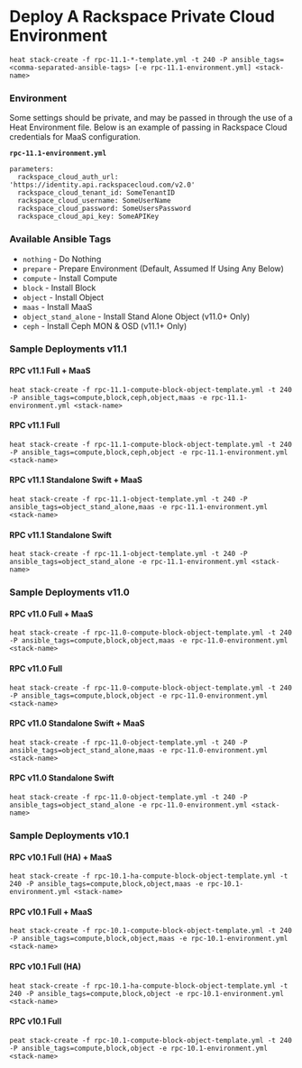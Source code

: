# Deploy A Rackspace Private Cloud Environment

`heat stack-create -f rpc-11.1-*-template.yml -t 240 -P ansible_tags=<comma-separated-ansible-tags> [-e rpc-11.1-environment.yml] <stack-name>`

### Environment

Some settings should be private, and may be passed in through the use of a Heat Environment file. Below is an example of passing in Rackspace Cloud credentials for MaaS configuration.

**`rpc-11.1-environment.yml`**

```
parameters:
  rackspace_cloud_auth_url: 'https://identity.api.rackspacecloud.com/v2.0'
  rackspace_cloud_tenant_id: SomeTenantID
  rackspace_cloud_username: SomeUserName
  rackspace_cloud_password: SomeUsersPassword
  rackspace_cloud_api_key: SomeAPIKey
```

### Available Ansible Tags

* `nothing`            - Do Nothing
* `prepare`            - Prepare Environment (Default, Assumed If Using Any Below)
* `compute`            - Install Compute
* `block`              - Install Block
* `object`             - Install Object
* `maas`               - Install MaaS
* `object_stand_alone` - Install Stand Alone Object (v11.0+ Only)
* `ceph`               - Install Ceph MON & OSD (v11.1+ Only)

### Sample Deployments v11.1

#### RPC v11.1 Full + MaaS

`heat stack-create -f rpc-11.1-compute-block-object-template.yml -t 240 -P ansible_tags=compute,block,ceph,object,maas -e rpc-11.1-environment.yml <stack-name>`

#### RPC v11.1 Full

`heat stack-create -f rpc-11.1-compute-block-object-template.yml -t 240 -P ansible_tags=compute,block,ceph,object -e rpc-11.1-environment.yml <stack-name>`

#### RPC v11.1 Standalone Swift + MaaS

`heat stack-create -f rpc-11.1-object-template.yml -t 240 -P ansible_tags=object_stand_alone,maas -e rpc-11.1-environment.yml <stack-name>`

#### RPC v11.1 Standalone Swift

`heat stack-create -f rpc-11.1-object-template.yml -t 240 -P ansible_tags=object_stand_alone -e rpc-11.1-environment.yml <stack-name>`

### Sample Deployments v11.0

#### RPC v11.0 Full + MaaS

`heat stack-create -f rpc-11.0-compute-block-object-template.yml -t 240 -P ansible_tags=compute,block,object,maas -e rpc-11.0-environment.yml <stack-name>`

#### RPC v11.0 Full

`heat stack-create -f rpc-11.0-compute-block-object-template.yml -t 240 -P ansible_tags=compute,block,object -e rpc-11.0-environment.yml <stack-name>`

#### RPC v11.0 Standalone Swift + MaaS

`heat stack-create -f rpc-11.0-object-template.yml -t 240 -P ansible_tags=object_stand_alone,maas -e rpc-11.0-environment.yml <stack-name>`

#### RPC v11.0 Standalone Swift

`heat stack-create -f rpc-11.0-object-template.yml -t 240 -P ansible_tags=object_stand_alone -e rpc-11.0-environment.yml <stack-name>`

### Sample Deployments v10.1

#### RPC v10.1 Full (HA) + MaaS

`heat stack-create -f rpc-10.1-ha-compute-block-object-template.yml -t 240 -P ansible_tags=compute,block,object,maas -e rpc-10.1-environment.yml <stack-name>`

#### RPC v10.1 Full + MaaS

`heat stack-create -f rpc-10.1-compute-block-object-template.yml -t 240 -P ansible_tags=compute,block,object,maas -e rpc-10.1-environment.yml <stack-name>`

#### RPC v10.1 Full (HA)

`heat stack-create -f rpc-10.1-ha-compute-block-object-template.yml -t 240 -P ansible_tags=compute,block,object -e rpc-10.1-environment.yml <stack-name>`

#### RPC v10.1 Full

`peat stack-create -f rpc-10.1-compute-block-object-template.yml -t 240 -P ansible_tags=compute,block,object -e rpc-10.1-environment.yml <stack-name>`
